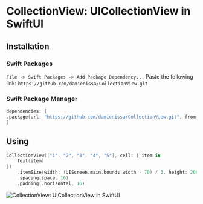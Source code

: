 # CollectionView: UICollectionView in SwiftUI

## Installation
### Swift Packages

`File -> Swift Packages -> Add Package Dependency...`
Paste the following link: `https://github.com/damienissa/CollectionView.git`

### Swift Package Manager
```swift
dependencies: [
.package(url: "https://github.com/damienissa/CollectionView.git", from: "0.1.0")
]
```


## Using

```swift
CollectionView(["1", "2", "3", "4", "5"], cell: { item in
    Text(item)
})
    .itemSize(width: (UIScreen.main.bounds.width - 70) / 3, height: 200)
    .spacing(space: 16)
    .padding(.horizontal, 16)
```

![CollectionView: UICollectionView in SwiftUI](https://raw.githubusercontent.com/damienissa/CollectionView/master/collectionView.png)
